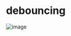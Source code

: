 # debouncing
![image](https://github.com/AbdelrahmanKhaled826/debouncing/assets/66374409/df072fd7-776b-4104-9eed-8bcefbc98483)

